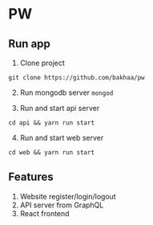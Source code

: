 # PW

## Run app

1. Clone project

```
git clone https://github.com/bakhaa/pw
```

2. Run mongodb server `mongod`

3. Run and start api server

```
cd api && yarn run start
```

4. Run and start web server

```
cd web && yarn run start
```

## Features

1. Website register/login/logout
2. API server from GraphQL
3. React frontend
